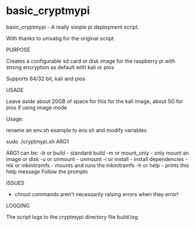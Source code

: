 # basic_cryptmypi
basic_cryptmypi - A really simple pi deployment script.

With thanks to unixabg for the original script.

PURPOSE

Creates a configurable sd card or disk image for the raspberry pi with strong encryption as default with kali or pios

Supports 64/32 bit, kali and pios

USAGE

Leave aside about 20GB of space for this for the kali image, about 5G for pios if using image mode

Usage: 

rename an env.sh example to env.sh and modify variables

sudo ./cryptmypi.sh ARG1

ARG1 can be:
-b or build - standard build
-m or mount_only - only mount an image or disk
-u or unmount - unmount
-i or install - install dependencies
-mk or mkinitramfs - mounts and runs the mkinitramfs
-h or help - prints this help message
Follow the prompts

ISSUES

- chroot commands aren't necessarily raising errors when they error!

LOGGING

The script logs to the cryptmypi directory file build.log
